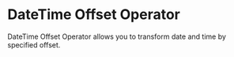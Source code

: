 # DateTime Offset Operator

DateTime Offset Operator allows you to transform date and time by specified offset.
